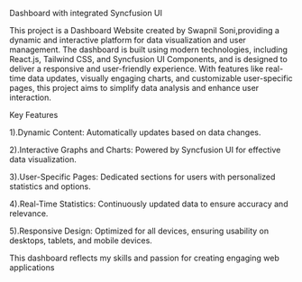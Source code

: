 Dashboard with integrated Syncfusion UI

This project is a Dashboard Website created by Swapnil Soni,providing a dynamic and interactive platform for data visualization and user management. The dashboard is built using modern technologies, including React.js, Tailwind CSS, and Syncfusion UI Components, and is designed to deliver a responsive and user-friendly experience. With features like real-time data updates, visually engaging charts, and customizable user-specific pages, this project aims to simplify data analysis and enhance user interaction.

Key Features

1).Dynamic Content: Automatically updates based on data changes.

2).Interactive Graphs and Charts: Powered by Syncfusion UI for effective data visualization.

3).User-Specific Pages: Dedicated sections for users with personalized statistics and options.

4).Real-Time Statistics: Continuously updated data to ensure accuracy and relevance.

5).Responsive Design: Optimized for all devices, ensuring usability on desktops, tablets, and mobile devices.

This dashboard reflects my skills and passion for creating engaging web applications
